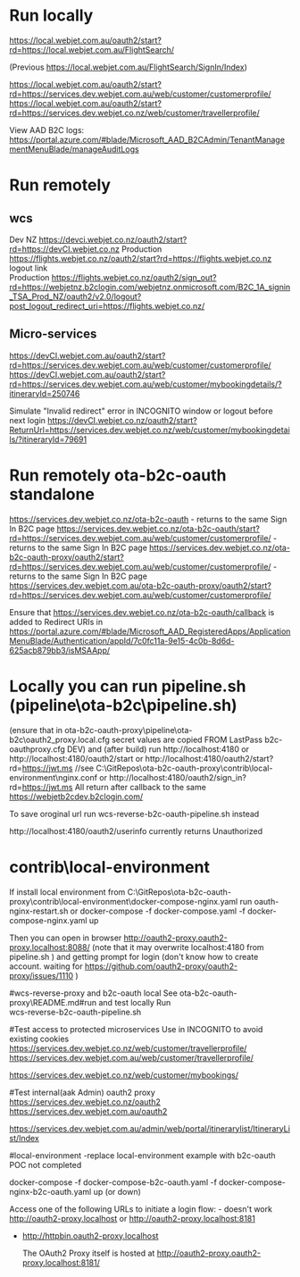 # Run locally

https://local.webjet.com.au/oauth2/start?rd=https://local.webjet.com.au/FlightSearch/

(Previous https://local.webjet.com.au/FlightSearch/SignIn/Index)

https://local.webjet.com.au/oauth2/start?rd=https://services.dev.webjet.com.au/web/customer/customerprofile/
https://local.webjet.com.au/oauth2/start?rd=https://services.dev.webjet.co.nz/web/customer/travellerprofile/

View AAD B2C logs: https://portal.azure.com/#blade/Microsoft_AAD_B2CAdmin/TenantManagementMenuBlade/manageAuditLogs

# Run remotely

## wcs

Dev NZ https://devci.webjet.co.nz/oauth2/start?rd=https://devCI.webjet.co.nz
Production https://flights.webjet.co.nz/oauth2/start?rd=https://flights.webjet.co.nz
logout link  
Production https://flights.webjet.co.nz/oauth2/sign_out?rd=https://webjetnz.b2clogin.com/webjetnz.onmicrosoft.com/B2C_1A_signin_TSA_Prod_NZ/oauth2/v2.0/logout?post_logout_redirect_uri=https://flights.webjet.co.nz/

## Micro-services

https://devCI.webjet.com.au/oauth2/start?rd=https://services.dev.webjet.com.au/web/customer/customerprofile/
https://devCI.webjet.com.au/oauth2/start?rd=https://services.dev.webjet.com.au/web/customer/mybookingdetails/?itineraryId=250746

Simulate "Invalid redirect" error in INCOGNITO window or logout before next login
https://devCI.webjet.co.nz/oauth2/start?ReturnUrl=https://services.dev.webjet.co.nz/web/customer/mybookingdetails/?itineraryId=79691

# Run remotely ota-b2c-oauth standalone

https://services.dev.webjet.co.nz/ota-b2c-oauth - returns to the same Sign In B2C page
https://services.dev.webjet.co.nz/ota-b2c-oauth/start?rd=https://services.dev.webjet.com.au/web/customer/customerprofile/ - returns to the same Sign In B2C page
https://services.dev.webjet.co.nz/ota-b2c-oauth-proxy/oauth2/start?rd=https://services.dev.webjet.com.au/web/customer/customerprofile/ - returns to the same Sign In B2C page
https://services.dev.webjet.com.au/ota-b2c-oauth-proxy/oauth2/start?rd=https://services.dev.webjet.com.au/web/customer/customerprofile/

Ensure that https://services.dev.webjet.co.nz/ota-b2c-oauth/callback is added to Redirect URIs in https://portal.azure.com/#blade/Microsoft_AAD_RegisteredApps/ApplicationMenuBlade/Authentication/appId/7c0fc11a-9e15-4c0b-8d6d-625acb879bb3/isMSAApp/

# Locally you can run pipeline.sh (pipeline\ota-b2c\pipeline.sh)

(ensure that in ota-b2c-oauth-proxy\pipeline\ota-b2c\oauth2_proxy.local.cfg secret values are copied FROM LastPass b2c-oauthproxy.cfg DEV)
and (after build) run
http://localhost:4180 or
http://localhost:4180/oauth2/start
or http://localhost:4180/oauth2/start?rd=https://jwt.ms //see C:\GitRepos\ota-b2c-oauth-proxy\contrib\local-environment\nginx.conf
or http://localhost:4180/oauth2/sign_in?rd=https://jwt.ms
All return after callback to the same https://webjetb2cdev.b2clogin.com/

To save oroginal url run wcs-reverse-b2c-oauth-pipeline.sh instead

http://localhost:4180/oauth2/userinfo currently returns Unauthorized

# contrib\local-environment

If install local environment from C:\GitRepos\ota-b2c-oauth-proxy\contrib\local-environment\docker-compose-nginx.yaml
run
oauth-nginx-restart.sh
or
docker-compose -f docker-compose.yaml -f docker-compose-nginx.yaml up

Then you can open in browser
http://oauth2-proxy.oauth2-proxy.localhost:8088/
(note that it may overwrite localhost:4180 from pipeline.sh )
and getting prompt for login (don't know how to create account. waiting for https://github.com/oauth2-proxy/oauth2-proxy/issues/1110 )

#wcs-reverse-proxy and b2c-oauth local
See ota-b2c-oauth-proxy\README.md#run and test locally
Run  
 wcs-reverse-b2c-oauth-pipeline.sh

#Test access to protected microservices
Use in INCOGNITO to avoid existing cookies
https://services.dev.webjet.co.nz/web/customer/travellerprofile/
https://services.dev.webjet.com.au/web/customer/travellerprofile/

https://services.dev.webjet.co.nz/web/customer/mybookings/

#Test internal(aak Admin) oauth2 proxy
https://services.dev.webjet.co.nz/oauth2
https://services.dev.webjet.com.au/oauth2

https://services.dev.webjet.com.au/admin/web/portal/itinerarylist/ItineraryList/Index

#local-environment -replace local-environment example with b2c-oauth POC not completed

docker-compose -f docker-compose-b2c-oauth.yaml -f docker-compose-nginx-b2c-oauth.yaml up (or down)

Access one of the following URLs to initiate a login flow: - doesn't work http://oauth2-proxy.localhost or http://oauth2-proxy.localhost:8181

- http://httpbin.oauth2-proxy.localhost

  The OAuth2 Proxy itself is hosted at http://oauth2-proxy.oauth2-proxy.localhost:8181/
